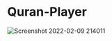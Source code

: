 # Quran-Player

![Screenshot 2022-02-09 214011](https://user-images.githubusercontent.com/62913154/153277633-a39a3bc0-5322-4620-8a91-4e0a1f1e30de.jpg)
